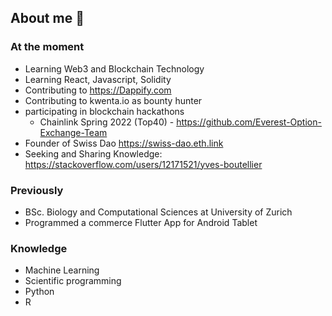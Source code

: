## About me 👋

### At the moment
- Learning Web3 and Blockchain Technology
- Learning React, Javascript, Solidity
- Contributing to https://Dappify.com
- Contributing to kwenta.io as bounty hunter
- participating in blockchain hackathons
  - Chainlink Spring 2022 (Top40) - https://github.com/Everest-Option-Exchange-Team
- Founder of Swiss Dao https://swiss-dao.eth.link
- Seeking and Sharing Knowledge: https://stackoverflow.com/users/12171521/yves-boutellier

### Previously
- BSc. Biology and Computational Sciences at University of Zurich
- Programmed a commerce Flutter App for Android Tablet

### Knowledge 
- Machine Learning
- Scientific programming
- Python
- R


<!--
**yvesbou/yvesbou** is a ✨ _special_ ✨ repository because its `README.md` (this file) appears on your GitHub profile.

Here are some ideas to get you started:

- 🔭 I’m currently working on ...
- 🌱 I’m currently learning ...
- 👯 I’m looking to collaborate on ...
- 🤔 I’m looking for help with ...
- 💬 Ask me about ...
- 📫 How to reach me: ...
- 😄 Pronouns: ...
- ⚡ Fun fact: ...
-->
